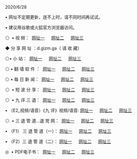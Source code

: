 <p>2020/6/28
<p>• 网址不定期更新，连不上时，请不同时间再试试。
<p>• 建议用谷歌或火狐官方浏览器访问。
<p>◎  • 视 频： 
<a href="http://dcz.shirokuriwaki.com/" target="_blank">网址一</a> 　 
<a href="http://dsz.shirokuriwaki.com/" target="_blank">网址二</a> 　 
<a href="http://doz.shirokuriwaki.com/b.html" target="_blank">网址三</a>
<p>◆ 分 享 网 址 ：d.gizm.ga（ 请 收 藏） </p>

<p>◎•  小 站：  
<a href="http://dcz.shirokuriwaki.com/f.html" target="_blank">网址一</a> 　 
<a href="http://dsz.shirokuriwaki.com/h.html" target="_blank">网址二</a> 　 
<a href="http://doz.shirokuriwaki.com/k/" target="_blank">网址三</a></p><p>

<p>◎  • 翻 墙 软 件 ：  
<a href="http://dcz.shirokuriwaki.com/ff/" target="_blank">网址一</a> 　 
<a href="http://dsz.shirokuriwaki.com/s/read/a1_nd.html" target="_blank">网址二</a> 　 
<a href="http://doz.shirokuriwaki.com/ff/index.html" target="_blank">网址三</a></p>
<p>◎  • 每 日 新 闻：  
<a href="http://dcz.shirokuriwaki.com/day/" target="_blank">网址一</a> 　 
<a href="http://dsz.shirokuriwaki.com/day/" target="_blank">网址二</a> 　 
<a href="http://doz.shirokuriwaki.com/day/index.html" target="_blank">网址三</a></p>
<p>◎   • 短 波 分 享：  
<a href="http://dcz.shirokuriwaki.com/h/" target="_blank">网址一</a> 　 
<a href="http://dsz.shirokuriwaki.com/h/" target="_blank">网址二</a> 　 
<a href="http://doz.shirokuriwaki.com/h/index.html" target="_blank">网址三</a></p>
<p>◎   • 九 评.三 退：  
<a href="http://dcz.shirokuriwaki.com/t/" target="_blank">网址一</a> 　 
<a href="http://dsz.shirokuriwaki.com/v2/index.html" target="_blank">网址二</a> 　 
<a href="http://doz.shirokuriwaki.com/tt/index.html" target="_blank">网址三</a> 　</p>
<p>  • （E2_视频/语音）《九 评》视频/语音: 
<a href="http://dcz.shirokuriwaki.com/7738.html" target="_blank">网址一</a> 　 
<a href="http://dsz.shirokuriwaki.com/7614.html" target="_blank">网址二</a> 　 
<a href="http://doz.shirokuriwaki.com/7633.html" target="_blank">网址三</a></p>
<p>◎   • 三 退 管 道...退 党 网：  
<a href="http://dcz.shirokuriwaki.com/go/td1.html" target="_blank">网址一</a> 　 
<a href="http://dsz.shirokuriwaki.com/go/td2.html" target="_blank">网址二</a> 　 
<a href="http://doz.shirokuriwaki.com/go/td3.html" target="_blank">网址三</a></p>
<p>  • （F1） 三 退 管 道（一）： 
<a href="http://dcz.shirokuriwaki.com/dd/" target="_blank">网址一</a> 　 
<a href="http://dsz.shirokuriwaki.com/s/read/a1_tdx.html" target="_blank">网址二</a> 　 
<a href="http://doz.shirokuriwaki.com/dd/" target="_blank">网址三</a></p>
<p>  • （F2）三 退 管 道（二）： 
<a href="http://dsz.shirokuriwaki.com/d/" target="_blank">网址一</a> 　 
<a href="http://dcz.shirokuriwaki.com/d/index.html" target="_blank">网址二</a> 　 
<a href="http://doz.shirokuriwaki.com/d/" target="_blank">网址三</a></p>
<p>◎   • PDF电子书：  
<a href="http://dcz.shirokuriwaki.com/p/" target="_blank">网址一</a> 　 
<a href="http://dsz.shirokuriwaki.com/p/index.html" target="_blank">网址二</a> 　 
<a href="http://doz.shirokuriwaki.com/p/" target="_blank">网址三</a></p>
